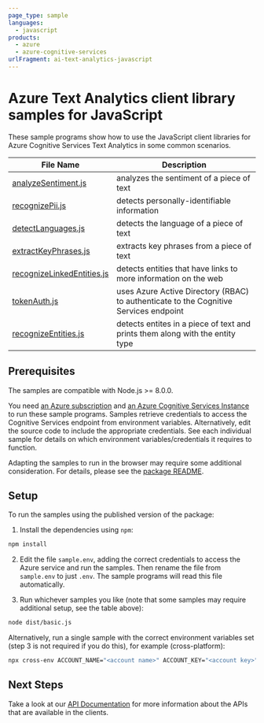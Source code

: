 ```yaml
---
page_type: sample
languages:
  - javascript
products:
  - azure
  - azure-cognitive-services
urlFragment: ai-text-analytics-javascript
---
```


# Azure Text Analytics client library samples for JavaScript

These sample programs show how to use the JavaScript client libraries for Azure Cognitive Services Text Analytics in some common scenarios.

| **File Name**                                         | **Description**                                                                       |
| ----------------------------------------------------- | ------------------------------------------------------------------------------------- |
| [analyzeSentiment.js][analyzesentiment]               | analyzes the sentiment of a piece of text                                             |
| [recognizePii.js][recognizepii]                       | detects personally-identifiable information                                           |
| [detectLanguages.js][detectlanguages]                 | detects the language of a piece of text                                               |
| [extractKeyPhrases.js][extractkeyphrases]             | extracts key phrases from a piece of text                                             |
| [recognizeLinkedEntities.js][recognizelinkedentities] | detects entities that have links to more information on the web                       |
| [tokenAuth.js][tokenauth]                             | uses Azure Active Directory (RBAC) to authenticate to the Cognitive Services endpoint |
| [recognizeEntities.js][recognizeentities]             | detects entites in a piece of text and prints them along with the entity type         |

## Prerequisites

The samples are compatible with Node.js >= 8.0.0.

You need [an Azure subscription][freesub] and [an Azure Cognitive Services Instance][azcogsvc] to run these sample programs. Samples retrieve credentials to access the Cognitive Services endpoint from environment variables. Alternatively, edit the source code to include the appropriate credentials. See each individual sample for details on which environment variables/credentials it requires to function.

Adapting the samples to run in the browser may require some additional consideration. For details, please see the [package README][package].

## Setup

To run the samples using the published version of the package:

1. Install the dependencies using `npm`:

```bash
npm install
```

2. Edit the file `sample.env`, adding the correct credentials to access the Azure service and run the samples. Then rename the file from `sample.env` to just `.env`. The sample programs will read this file automatically.

3. Run whichever samples you like (note that some samples may require additional setup, see the table above):

```bash
node dist/basic.js
```

Alternatively, run a single sample with the correct environment variables set (step 3 is not required if you do this), for example (cross-platform):

```bash
npx cross-env ACCOUNT_NAME="<account name>" ACCOUNT_KEY="<account key>" node dist/basic.js
```

## Next Steps

Take a look at our [API Documentation][apiref] for more information about the APIs that are available in the clients.

[analyzesentiment]: https://github.com/Azure/azure-sdk-for-js/tree/master/sdk/textanalytics/ai-text-analytics/samples/javascript/analyzeSentiment.js
[recognizepii]: https://github.com/Azure/azure-sdk-for-js/tree/master/sdk/textanalytics/ai-text-analytics/samples/javascript/recognizePii.js
[detectlanguages]: https://github.com/Azure/azure-sdk-for-js/tree/master/sdk/textanalytics/ai-text-analytics/samples/javascript/detectLanguages.js
[extractkeyphrases]: https://github.com/Azure/azure-sdk-for-js/tree/master/sdk/textanalytics/ai-text-analytics/samples/javascript/extractKeyPhrases.js
[recognizelinkedentities]: https://github.com/Azure/azure-sdk-for-js/tree/master/sdk/textanalytics/ai-text-analytics/samples/javascript/recognizeLinkedEntities.js
[tokenauth]: https://github.com/Azure/azure-sdk-for-js/tree/master/sdk/textanalytics/ai-text-analytics/samples/javascript/tokenAuth.js
[recognizeentities]: https://github.com/Azure/azure-sdk-for-js/tree/master/sdk/textanalytics/ai-text-analytics/samples/javascript/recognizeEntities.js
[apiref]: https://docs.microsoft.com/javascript/api/@azure/ai-text-analytics
[azcogsvc]: https://docs.microsoft.com/azure/cognitive-services/cognitive-services-apis-create-account
[freesub]: https://azure.microsoft.com/free/
[package]: https://github.com/Azure/azure-sdk-for-js/tree/master/sdk/textanalytics/ai-text-analytics/README.md
